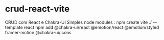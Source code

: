 # crud-react-vite
CRUD com React e Chakra-UI Simples
node modules : 
npm create vite ./ --template react
npm add @chakra-ui/react @emotion/react @emotion/styled framer-motion @chakra-ui/icons

